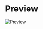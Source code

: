 # Preview
![Preview](https://cdn.discordapp.com/attachments/790590070100721714/1168134293256667146/image.png?ex=6550a8d6&is=653e33d6&hm=b310ee63c943faaa7be6c924113c2ee3f33fbeab56b7bb253c249581f8aeec1d&)
